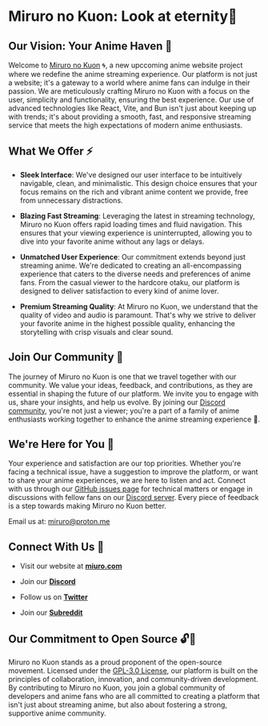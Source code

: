 # Miruro no Kuon: Look at eternity🌌

## Our Vision: Your Anime Haven 🌠

Welcome to [Miruro no Kuon](https://miruro.com) 🌀, a new upccoming anime website project where we redefine the anime streaming experience. Our platform is not just a website; it's a gateway to a world where anime fans can indulge in their passion. We are meticulously crafting Miruro no Kuon with a focus on the user, simplicity and functionality, ensuring the best experience. Our use of advanced technologies like React, Vite, and Bun isn't just about keeping up with trends; it's about providing a smooth, fast, and responsive streaming service that meets the high expectations of modern anime enthusiasts.

## What We Offer ⚡

- **Sleek Interface**: We've designed our user interface to be intuitively navigable, clean, and minimalistic. This design choice ensures that your focus remains on the rich and vibrant anime content we provide, free from unnecessary distractions.

- **Blazing Fast Streaming**: Leveraging the latest in streaming technology, Miruro no Kuon offers rapid loading times and fluid navigation. This ensures that your viewing experience is uninterrupted, allowing you to dive into your favorite anime without any lags or delays.

- **Unmatched User Experience**: Our commitment extends beyond just streaming anime. We're dedicated to creating an all-encompassing experience that caters to the diverse needs and preferences of anime fans. From the casual viewer to the hardcore otaku, our platform is designed to deliver satisfaction to every kind of anime lover.

- **Premium Streaming Quality**: At Miruro no Kuon, we understand that the quality of video and audio is paramount. That's why we strive to deliver your favorite anime in the highest possible quality, enhancing the storytelling with crisp visuals and clear sound.

## Join Our Community 🤝

The journey of Miruro no Kuon is one that we travel together with our community. We value your ideas, feedback, and contributions, as they are essential in shaping the future of our platform. We invite you to engage with us, share your insights, and help us evolve. By joining our [Discord community](https://discord.gg/4kfypZ96K4), you're not just a viewer; you're a part of a family of anime enthusiasts working together to enhance the anime streaming experience 👾.

## We're Here for You 🙌

Your experience and satisfaction are our top priorities. Whether you're facing a technical issue, have a suggestion to improve the platform, or want to share your anime experiences, we are here to listen and act. Connect with us through our [GitHub issues page](https://github.com/Miruro-no-Kuon/Miruro-no-Kuon/issues) for technical matters or engage in discussions with fellow fans on our [Discord server](https://discord.gg/4kfypZ96K4). Every piece of feedback is a step towards making Miruro no Kuon better.

Email us at: miruro@proton.me

## Connect With Us 🔗

- Visit our website at **[miuro.com](https://miruro.com)**
  
- Join our **[Discord](https://discord.gg/4kfypZ96K4)**

- Follow us on **[Twitter](https://twitter.com/miruro_official)** 

- Join our **[Subreddit](https://www.reddit.com/r/miruro)**


## Our Commitment to Open Source 🔓📄

Miruro no Kuon stands as a proud proponent of the open-source movement. Licensed under the [GPL-3.0 License](https://github.com/Miruro-no-kuon/Miruro-no-Kuon/blob/%F0%9F%8C%8A-MiruroNoKuon-%F0%9F%8F%94%EF%B8%8F-Rise/LICENSE), our platform is built on the principles of collaboration, innovation, and community-driven development. By contributing to Miruro no Kuon, you join a global community of developers and anime fans who are all committed to creating a platform that isn't just about streaming anime, but also about fostering a strong, supportive anime community.
